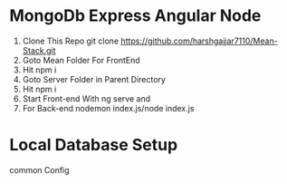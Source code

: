 # MongoDb Express Angular Node
1. Clone This Repo <addr>git clone https://github.com/harshgajjar7110/Mean-Stack.git <addr>
2. Goto Mean Folder For FrontEnd 
3. Hit npm i
4. Goto Server Folder in Parent Directory
5. Hit npm i
6. Start Front-end With ng serve and 
7. For Back-end nodemon index.js/node index.js
# Local Database Setup
common Config 
